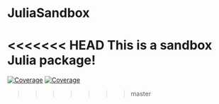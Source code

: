 # JuliaSandbox
<<<<<<< HEAD
This is a sandbox Julia package!
=======

[![Coverage](https://codecov.io/gh/erwanlecarpentier/JuliaSandbox.jl/branch/master/graph/badge.svg)](https://codecov.io/gh/erwanlecarpentier/JuliaSandbox.jl)
[![Coverage](https://coveralls.io/repos/github/erwanlecarpentier/JuliaSandbox.jl/badge.svg?branch=master)](https://coveralls.io/github/erwanlecarpentier/JuliaSandbox.jl?branch=master)
>>>>>>> master
